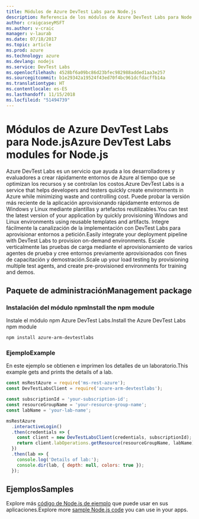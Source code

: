 ```yaml
---
title: Módulos de Azure DevTest Labs para Node.js
description: Referencia de los módulos de Azure DevTest Labs para Node.js
author: craigcaseyMSFT
ms.author: v-craic
manager: v-laurab
ms.date: 07/18/2017
ms.topic: article
ms.prod: azure
ms.technology: azure
ms.devlang: nodejs
ms.service: DevTest Labs
ms.openlocfilehash: 4528bf6a09bc86d23bfec982988added1aa3e257
ms.sourcegitcommit: b1e29342a19524f43ed70f4bc961dcfdacffb14a
ms.translationtype: HT
ms.contentlocale: es-ES
ms.lasthandoff: 11/15/2018
ms.locfileid: "51494739"
---
```

# <a name="azure-devtest-labs-modules-for-nodejs"></a><span data-ttu-id="d7146-103">Módulos de Azure DevTest Labs para Node.js</span><span class="sxs-lookup"><span data-stu-id="d7146-103">Azure DevTest Labs modules for Node.js</span></span>

<span data-ttu-id="d7146-104">Azure DevTest Labs es un servicio que ayuda a los desarrolladores y evaluadores a crear rápidamente entornos de Azure al tiempo que se optimizan los recursos y se controlan los costos.</span><span class="sxs-lookup"><span data-stu-id="d7146-104">Azure DevTest Labs is a service that helps developers and testers quickly create environments in Azure while minimizing waste and controlling cost.</span></span> <span data-ttu-id="d7146-105">Puede probar la versión más reciente de la aplicación aprovisionando rápidamente entornos de Windows y Linux mediante plantillas y artefactos reutilizables.</span><span class="sxs-lookup"><span data-stu-id="d7146-105">You can test the latest version of your application by quickly provisioning Windows and Linux environments using reusable templates and artifacts.</span></span> <span data-ttu-id="d7146-106">Integre fácilmente la canalización de la implementación con DevTest Labs para aprovisionar entornos a petición.</span><span class="sxs-lookup"><span data-stu-id="d7146-106">Easily integrate your deployment pipeline with DevTest Labs to provision on-demand environments.</span></span> <span data-ttu-id="d7146-107">Escale verticalmente las pruebas de carga mediante el aprovisionamiento de varios agentes de prueba y cree entornos previamente aprovisionados con fines de capacitación y demostración.</span><span class="sxs-lookup"><span data-stu-id="d7146-107">Scale up your load testing by provisioning multiple test agents, and create pre-provisioned environments for training and demos.</span></span>

## <a name="management-package"></a><span data-ttu-id="d7146-108">Paquete de administración</span><span class="sxs-lookup"><span data-stu-id="d7146-108">Management package</span></span>

### <a name="install-the-npm-module"></a><span data-ttu-id="d7146-109">Instalación del módulo npm</span><span class="sxs-lookup"><span data-stu-id="d7146-109">Install the npm module</span></span>

<span data-ttu-id="d7146-110">Instale el módulo npm Azure DevTest Labs.</span><span class="sxs-lookup"><span data-stu-id="d7146-110">Install the Azure DevTest Labs npm module</span></span>

```bash
npm install azure-arm-devtestlabs
```

### <a name="example"></a><span data-ttu-id="d7146-111">Ejemplo</span><span class="sxs-lookup"><span data-stu-id="d7146-111">Example</span></span>

<span data-ttu-id="d7146-112">En este ejemplo se obtienen e imprimen los detalles de un laboratorio.</span><span class="sxs-lookup"><span data-stu-id="d7146-112">This example gets and prints the details of a lab.</span></span>

```javascript
const msRestAzure = require('ms-rest-azure');
const DevTestLabsClient = require('azure-arm-devtestlabs');

const subscriptionId = 'your-subscription-id';
const resourceGroupName = 'your-resource-group-name';
const labName = 'your-lab-name';

msRestAzure
  .interactiveLogin()
  .then(credentials => {
    const client = new DevTestLabsClient(credentials, subscriptionId);
    return client.labOperations.getResource(resourceGroupName, labName);
  })
  .then(lab => {
    console.log('Details of lab:');
    console.dir(lab, { depth: null, colors: true });
  });
```

## <a name="samples"></a><span data-ttu-id="d7146-113">Ejemplos</span><span class="sxs-lookup"><span data-stu-id="d7146-113">Samples</span></span>

<span data-ttu-id="d7146-114">Explore más [código de Node.js de ejemplo](https://azure.microsoft.com/resources/samples/?platform=nodejs) que puede usar en sus aplicaciones.</span><span class="sxs-lookup"><span data-stu-id="d7146-114">Explore more [sample Node.js code](https://azure.microsoft.com/resources/samples/?platform=nodejs) you can use in your apps.</span></span>
